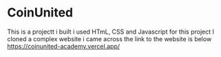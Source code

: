 # CoinUnited
This is a projectt i built 
i used HTmL, CSS and Javascript for this project
I cloned a complex website i came across
the link to the website is below
https://coinunited-academy.vercel.app/
